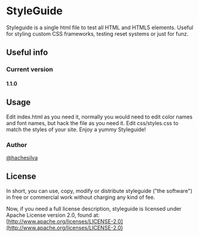 # StyleGuide #

Styleguide is a single html file to test all HTML and HTML5 elements. Useful for styling custom CSS frameworks, testing reset systems or just for funz.

## Useful info ##

### Current version ###

#### 1.1.0 ####

## Usage ##
Edit index.html as you need it, normally you would need to edit color names and font names, but hack the file as you need it.
Edit css/styles.css to match the styles of your site.
Enjoy a yummy Styleguide!


### Author ###

[@hachesilva](http://twitter.com/hachesilva)

## License ##

In short, you can use, copy, modify or distribute styleguide ("the software") in free or commercial work without charging any kind of fee.

Now, if you need a full license description, styleguide is licensed under Apache License version 2.0, found at:
[http://www.apache.org/licenses/LICENSE-2.0](http://www.apache.org/licenses/LICENSE-2.0)

